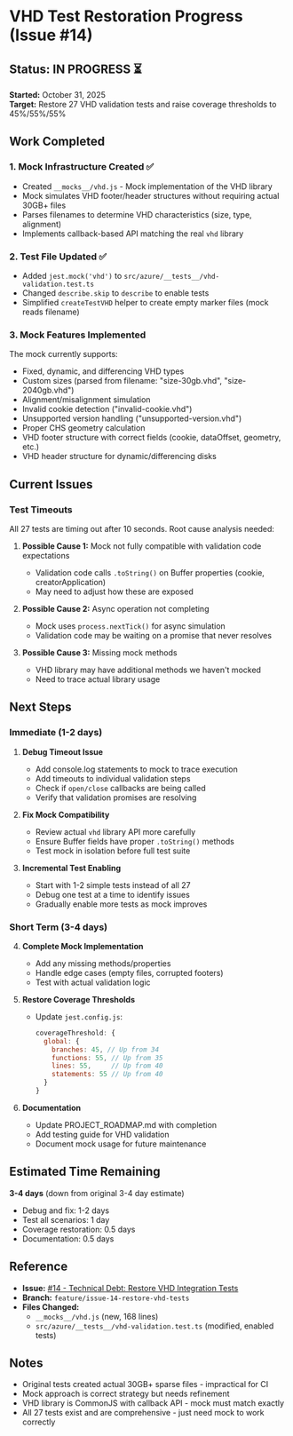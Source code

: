 # VHD Test Restoration Progress (Issue #14)

## Status: IN PROGRESS ⏳

**Started:** October 31, 2025  
**Target:** Restore 27 VHD validation tests and raise coverage thresholds to 45%/55%/55%

## Work Completed

### 1. Mock Infrastructure Created ✅

- Created `__mocks__/vhd.js` - Mock implementation of the VHD library
- Mock simulates VHD footer/header structures without requiring actual 30GB+ files
- Parses filenames to determine VHD characteristics (size, type, alignment)
- Implements callback-based API matching the real `vhd` library

### 2. Test File Updated ✅

- Added `jest.mock('vhd')` to `src/azure/__tests__/vhd-validation.test.ts`
- Changed `describe.skip` to `describe` to enable tests
- Simplified `createTestVHD` helper to create empty marker files (mock reads filename)

### 3. Mock Features Implemented

The mock currently supports:
- Fixed, dynamic, and differencing VHD types
- Custom sizes (parsed from filename: "size-30gb.vhd", "size-2040gb.vhd")
- Alignment/misalignment simulation
- Invalid cookie detection ("invalid-cookie.vhd")
- Unsupported version handling ("unsupported-version.vhd")
- Proper CHS geometry calculation
- VHD footer structure with correct fields (cookie, dataOffset, geometry, etc.)
- VHD header structure for dynamic/differencing disks

## Current Issues

### Test Timeouts

All 27 tests are timing out after 10 seconds. Root cause analysis needed:

1. **Possible Cause 1:** Mock not fully compatible with validation code expectations
   - Validation code calls `.toString()` on Buffer properties (cookie, creatorApplication)
   - May need to adjust how these are exposed

2. **Possible Cause 2:** Async operation not completing
   - Mock uses `process.nextTick()` for async simulation
   - Validation code may be waiting on a promise that never resolves

3. **Possible Cause 3:** Missing mock methods
   - VHD library may have additional methods we haven't mocked
   - Need to trace actual library usage

## Next Steps

### Immediate (1-2 days)

1. **Debug Timeout Issue**
   - Add console.log statements to mock to trace execution
   - Add timeouts to individual validation steps
   - Check if `open/close` callbacks are being called
   - Verify that validation promises are resolving

2. **Fix Mock Compatibility**
   - Review actual `vhd` library API more carefully
   - Ensure Buffer fields have proper `.toString()` methods
   - Test mock in isolation before full test suite

3. **Incremental Test Enabling**
   - Start with 1-2 simple tests instead of all 27
   - Debug one test at a time to identify issues
   - Gradually enable more tests as mock improves

### Short Term (3-4 days)

4. **Complete Mock Implementation**
   - Add any missing methods/properties
   - Handle edge cases (empty files, corrupted footers)
   - Test with actual validation logic

5. **Restore Coverage Thresholds**
   - Update `jest.config.js`:
     ```javascript
     coverageThreshold: {
       global: {
         branches: 45, // Up from 34
         functions: 55, // Up from 35
         lines: 55,     // Up from 40
         statements: 55 // Up from 40
       }
     }
     ```

6. **Documentation**
   - Update PROJECT_ROADMAP.md with completion
   - Add testing guide for VHD validation
   - Document mock usage for future maintenance

## Estimated Time Remaining

**3-4 days** (down from original 3-4 day estimate)

- Debug and fix: 1-2 days
- Test all scenarios: 1 day
- Coverage restoration: 0.5 days
- Documentation: 0.5 days

## Reference

- **Issue:** [#14 - Technical Debt: Restore VHD Integration Tests](https://github.com/HOME-OFFICE-IMPROVEMENTS-LTD/azmp-plugin-vm/issues/14)
- **Branch:** `feature/issue-14-restore-vhd-tests`
- **Files Changed:**
  - `__mocks__/vhd.js` (new, 168 lines)
  - `src/azure/__tests__/vhd-validation.test.ts` (modified, enabled tests)

## Notes

- Original tests created actual 30GB+ sparse files - impractical for CI
- Mock approach is correct strategy but needs refinement
- VHD library is CommonJS with callback API - mock must match exactly
- All 27 tests exist and are comprehensive - just need mock to work correctly
